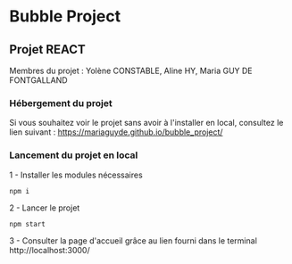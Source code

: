 # Bubble Project 
## Projet REACT
Membres du projet : Yolène CONSTABLE, Aline HY, Maria GUY DE FONTGALLAND 


### Hébergement du projet 
Si vous souhaitez voir le projet sans avoir à l'installer en local, consultez le lien suivant : https://mariaguyde.github.io/bubble_project/

### Lancement du projet en local
1 - Installer les modules nécessaires 
```
npm i 
```

2 - Lancer le projet
```
npm start 
```

3 - Consulter la page d'accueil grâce au lien fourni dans le terminal 
http://localhost:3000/
